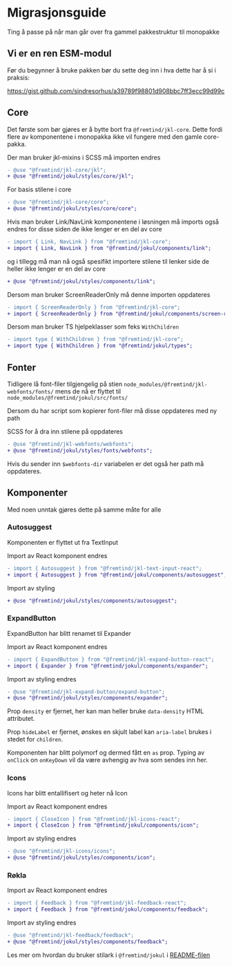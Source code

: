 # Migrasjonsguide

Ting å passe på når man går over fra gammel pakkestruktur til monopakke

## Vi er en ren ESM-modul

Før du begynner å bruke pakken bør du sette deg inn i hva dette har å si i praksis:

https://gist.github.com/sindresorhus/a39789f98801d908bbc7ff3ecc99d99c

## Core

Det første som bør gjøres er å bytte bort fra `@fremtind/jkl-core`. Dette fordi flere
av komponentene i monopakka ikke vil fungere med den gamle core-pakka.

Der man bruker jkl-mixins i SCSS må importen endres

```diff
- @use "@fremtind/jkl-core/jkl";
+ @use "@fremtind/jokul/styles/core/jkl";
```

For basis stilene i core

```diff
- @use "@fremtind/jkl-core/core";
+ @use "@fremtind/jokul/styles/core/core";
```

Hvis man bruker Link/NavLink komponentene i løsningen må imports også endres for disse
siden de ikke lenger er en del av core

```diff
- import { Link, NavLink } from "@fremtind/jkl-core";
+ import { Link, NavLink } from "@fremtind/jokul/components/link";
```

og i tillegg må man nå også spesifikt importere stilene til lenker side de heller ikke
lenger er en del av core

```diff
+ @use "@fremtind/jokul/styles/components/link";
```

Dersom man bruker ScreenReaderOnly må denne importen oppdateres

```diff
- import { ScreenReaderOnly } from "@fremtind/jkl-core";
+ import { ScreenReaderOnly } from "@fremtind/jokul/components/screen-reader-only";
```

Dersom man bruker TS hjelpeklasser som feks `WithChildren`

```diff
- import type { WithChildren } from "@fremtind/jkl-core";
+ import type { WithChildren } from "@fremtind/jokul/types";
```

## Fonter

Tidligere lå font-filer tilgjengelig på stien
`node_modules/@fremtind/jkl-webfonts/fonts/`
mens de nå er flyttet til
`node_modules/@fremtind/jokul/src/fonts/`

Dersom du har script som kopierer font-filer må disse oppdateres med ny path

SCSS for å dra inn stilene på oppdateres

```diff
- @use "@fremtind/jkl-webfonts/webfonts";
+ @use "@fremtind/jokul/styles/fonts/webfonts";
```

Hvis du sender inn `$webfonts-dir` variabelen er det også her path må oppdateres.

## Komponenter

Med noen unntak gjøres dette på samme måte for alle

### Autosuggest

Komponenten er flyttet ut fra TextInput

Import av React komponent endres

```diff
- import { Autosuggest } from "@fremtind/jkl-text-input-react";
+ import { Autosuggest } from "@fremtind/jokul/components/autosuggest";
```

Import av styling

```diff
+ @use "@fremtind/jokul/styles/components/autosuggest";
```

### ExpandButton

ExpandButton har blitt renamet til Expander

Import av React komponent endres

```diff
- import { ExpandButton } from "@fremtind/jkl-expand-button-react";
+ import { Expander } from "@fremtind/jokul/components/expander";
```

Import av styling endres

```diff
- @use "@fremtind/jkl-expand-button/expand-button";
+ @use "@fremtind/jokul/styles/components/expander";
```

Prop `density` er fjernet, her kan man heller bruke `data-density` HTML attributet.

Prop `hideLabel` er fjernet, ønskes en skjult label kan `aria-label` brukes i
stedet for `children`.

Komponenten har blitt polymorf og dermed fått en `as` prop. Typing
av `onClick` on `onKeyDown` vil da være avhengig av hva som sendes inn her.

### Icons

Icons har blitt entallifisert og heter nå Icon

Import av React komponent endres

```diff
- import { CloseIcon } from "@fremtind/jkl-icons-react";
+ import { CloseIcon } from "@fremtind/jokul/components/icon";
```

Import av styling endres

```diff
- @use "@fremtind/jkl-icons/icons";
+ @use "@fremtind/jokul/styles/components/icon";
```

### Røkla

Import av React komponent endres

```diff
- import { Feedback } from "@fremtind/jkl-feedback-react";
+ import { Feedback } from "@fremtind/jokul/components/feedback";
```

Import av styling endres

```diff
- @use "@fremtind/jkl-feedback/feedback";
+ @use "@fremtind/jokul/styles/components/feedback";
```

Les mer om hvordan du bruker stilark i `@fremtind/jokul` i [README-filen](./README.md#stilark)
